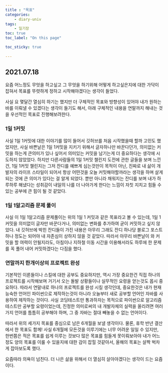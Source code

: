 ```yaml
---
title : "목표"
categories:
    - diary-univ
tags:
    - 일기장
toc: true
toc_label: "On this page"

toc_sticky: true
    
---
```

## 2021.07.18
요즘 어느정도 무엇을 하고싶고 그 무엇을 하기위해 어떻게 하고싶은지에 대한 가닥이 잡혀서
목표를 뚜렷하게 정하고 시작해야겠다는 생각이 들었다. 

사실 요 몇달간 열심히 하기는 했지만 더 구체적인 목표와 방향성이 있어야 내가 원하는 바를 이뤄낼 수 있겠다는 생각이 들기도 해서, 아래 구체적인 내용을 연말까지 해내는 것을 우선적인 목표로 진행해보려한다.

### 1일 1커밋

사실 1일 1커밋에 대한 이야기를 많이 들어서 깃허브를 처음 시작했을때 할까 고민도 했었지만, 사실 바쁜날은
1일 1커밋을 지키기 위해서 글자하나만 바꾼다던가, 의미없는 커밋을 하는게 큰의미가 있나 싶어서 의미있는 커밋을 남기는게 더 중요하다는 생각에 시도하지 않았었다. 하지만 다른사람들의 1일 1커밋 챌린지 도전에 관한 글들을 보며 느낀건, 1일 1커밋 챌린지는 그저 잔디를 예쁘게 심는것만이 목적이 아닌, 진짜로 내 삶이 개발자의 라이프 스타일이 되어서 항상 어떤것을 오늘 커밋해야할까라는 생각을 하며 살게되는 것에 큰 의미가 있다는 걸 알게 되었다. 뿐만 아니라 채워지는 잔디를 보며 내가 하루하루 해냈다는 성취감이 내일의 나를 더 나아가게 한다는 느낌이 자칫 지치고 힘들 수 있는 공부에 큰 힘이 될 것 같았다.

### 1일 1알고리즘 문제 풀이

사실 이 1일 1알고리즘 문제풀이는 위의 1일 1 커밋과 같은 목표라고 볼 수 있는데,
1일 1커밋을 의미없이 글자만 바꾼다거나, 의미없는 변화를 추가하여 굳이 커밋하고 싶지 않았다.
내 깃허브에 박힌 잔디들이 가진 내용은 아무리 그래도 잔디 하나당 블로그 포스트 하나 정도는 되어야 내 자존심이 상하지 않을 것 같았다. 따라서 아무리 바쁜날이 와 커밋을 할 여력이 안될지라도, 아침이나 지하철 이동 시간을 이용해서라도 하루에 한 문제를 꼭 풀어 내어 커밋하겠다는 다짐을 했다.

### 연말까지 한개이상의 프로젝트 완성

기본적인 이론들이나 스킬에 대한 공부도 중요하지만, 역시 가장 중요한건 직접 하나의 프로젝트를 시작해보며
거기서 오는 돌발 상황들이나 실무적인 요령을 얻는것도 몹시 중요하다. 따라서 연말내로 하나의 프로젝트를 완성 시킬 생각인데, 중요한것은 내가 현재 능숙한 언어인 파이썬으로 제작하는것이 아니라 오늘부터 새로 공부할 언어인 자바를 사용하여 제작하는 것이다. 사실 코딩테스트만 통과하자는 목적으로 파이썬으로 알고리즘 테스트만 공부할 요령이었는데, 진정한 의미로써의 내 개발자체의 실력을 올리려면 여러가지 언어를 틈틈히 공부해야 하며, 그 중 자바는 절대 빼놓을 수 없는 언어이다. 

따라서 위의 세가지 목표를 중심으로 남은 6개월을 보낼 생각이다. 물론, 휴학 반년 결산에서 한 목표도 함께!
사실 6개월에 모든것을 이루기에는 너무 어려운 일일 수 있지만, 한번쯤은 적은 목표를 쉽게 이루는 것보다 많은 목표를 힘들게 못이뤄보아야 내가 어느 정도 양의 목표를 이룰 수 있을지에 대한 감이 잡힐 것같아서, 
올해의 목표는 살짝 벅차게 잡아보도록 했다.

요즘따라 의욕이 넘친다. 더 나은 삶을 위해서 더 열심히 살아야겠다는 생각이 드는 요즘이다.
